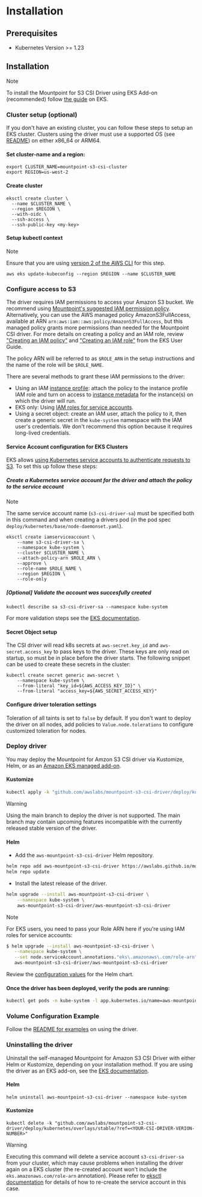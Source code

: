 # Installation

## Prerequisites

* Kubernetes Version >= 1.23

## Installation
> [!NOTE]
> To install the Mountpoint for S3 CSI Driver using EKS Add-on (recommended) follow [the guide](https://docs.aws.amazon.com/eks/latest/userguide/s3-csi.html) on EKS.

### Cluster setup (optional)
If you don't have an existing cluster, you can follow these steps to setup an EKS cluster. Clusters using the driver must use a supported OS (see [README](/README.md#distros-support-matrix)) on either x86_64 or ARM64.

#### Set cluster-name and a region:
```
export CLUSTER_NAME=mountpoint-s3-csi-cluster
export REGION=us-west-2
```

#### Create cluster

```
eksctl create cluster \
  --name $CLUSTER_NAME \
  --region $REGION \
  --with-oidc \
  --ssh-access \
  --ssh-public-key <my-key>
```

#### Setup kubectl context

> [!NOTE]
> Ensure that you are using [version 2 of the AWS CLI](https://docs.aws.amazon.com/cli/latest/userguide/getting-started-install.html) for this step.

```
aws eks update-kubeconfig --region $REGION --name $CLUSTER_NAME
```

### Configure access to S3

The driver requires IAM permissions to access your Amazon S3 bucket. We recommend using [Mountpoint's suggested IAM permission policy](https://github.com/awslabs/mountpoint-s3/blob/main/doc/CONFIGURATION.md#iam-permissions). Alternatively, you can use the AWS managed policy AmazonS3FullAccess, available at ARN `arn:aws:iam::aws:policy/AmazonS3FullAccess`, but this managed policy grants more permissions than needed for the Mountpoint CSI driver. For more details on creating a policy and an IAM role, review ["Creating an IAM policy"](https://docs.aws.amazon.com/eks/latest/userguide/s3-csi.html#s3-create-iam-policy) and ["Creating an IAM role"](https://docs.aws.amazon.com/eks/latest/userguide/s3-csi.html#s3-create-iam-role) from the EKS User Guide.

The policy ARN will be referred to as `$ROLE_ARN` in the setup instructions and the name of the role will be `$ROLE_NAME`.

There are several methods to grant these IAM permissions to the driver:

- Using an IAM [instance profile](https://docs.aws.amazon.com/IAM/latest/UserGuide/id_roles_use_switch-role-ec2_instance-profiles.html): attach the policy to the instance profile IAM role and turn on access to [instance metadata](https://docs.aws.amazon.com/AWSEC2/latest/UserGuide/ec2-instance-metadata.html) for the instance(s) on which the driver will run.
- EKS only: Using [IAM roles for service accounts](https://docs.aws.amazon.com/eks/latest/userguide/iam-roles-for-service-accounts.html).
- Using a secret object: create an IAM user, attach the policy to it, then create a generic secret in the `kube-system` namespace with the IAM user's credentials. We don't recommend this option because it requires long-lived credentials.

#### Service Account configuration for EKS Clusters

EKS allows [using Kubernetes service accounts to authenticate requests to S3](https://docs.aws.amazon.com/eks/latest/userguide/iam-roles-for-service-accounts.html). To set this up follow these steps:

##### Create a Kubernetes service account for the driver and attach the policy to the service account

> [!NOTE]
> The same service account name (`s3-csi-driver-sa`) must be specified both in this command and when creating a drivers pod (in the pod spec `deploy/kubernetes/base/node-daemonset.yaml`).

```
eksctl create iamserviceaccount \
    --name s3-csi-driver-sa \
    --namespace kube-system \
    --cluster $CLUSTER_NAME \
    --attach-policy-arn $ROLE_ARN \
    --approve \
    --role-name $ROLE_NAME \
    --region $REGION \
    --role-only
```
##### [Optional] Validate the account was succesfully created
```
kubectl describe sa s3-csi-driver-sa --namespace kube-system
```

For more validation steps see the [EKS documentation](https://docs.aws.amazon.com/eks/latest/userguide/associate-service-account-role.html).

#### Secret Object setup

The CSI driver will read k8s secrets at `aws-secret.key_id` and `aws-secret.access_key` to pass keys to the driver. These keys are only read on startup, so must be in place before the driver starts. The following snippet can be used to create these secrets in the cluster:

```
kubectl create secret generic aws-secret \
    --namespace kube-system \
    --from-literal "key_id=${AWS_ACCESS_KEY_ID}" \
    --from-literal "access_key=${AWS_SECRET_ACCESS_KEY}"
```

#### Configure driver toleration settings
Toleration of all taints is set to `false` by default. If you don't want to deploy the driver on all nodes, add policies to `Value.node.tolerations` to configure customized toleration for nodes.

### Deploy driver
You may deploy the Mountpoint for Amzon S3 CSI driver via Kustomize, Helm, or as an [Amazon EKS managed add-on](https://docs.aws.amazon.com/eks/latest/userguide/eks-add-ons.html#workloads-add-ons-available-eks).

#### Kustomize
```sh
kubectl apply -k "github.com/awslabs/mountpoint-s3-csi-driver/deploy/kubernetes/overlays/stable/"
```
> [!WARNING]
> Using the main branch to deploy the driver is not supported. The main branch may contain upcoming features incompatible with the currently released stable version of the driver.

#### Helm
- Add the `aws-mountpoint-s3-csi-driver` Helm repository.
```sh
helm repo add aws-mountpoint-s3-csi-driver https://awslabs.github.io/mountpoint-s3-csi-driver
helm repo update
```

- Install the latest release of the driver.
```sh
helm upgrade --install aws-mountpoint-s3-csi-driver \
    --namespace kube-system \
    aws-mountpoint-s3-csi-driver/aws-mountpoint-s3-csi-driver
```

> [!NOTE]
> For EKS users, you need to pass your Role ARN here if you're using IAM roles for service accounts:
> 
> ```bash
> $ helm upgrade --install aws-mountpoint-s3-csi-driver \
>    --namespace kube-system \
>    --set node.serviceAccount.annotations."eks\.amazonaws\.com/role-arn"="arn:aws:iam::account:role/csi-driver-role-name" \
>    aws-mountpoint-s3-csi-driver/aws-mountpoint-s3-csi-driver 
> ```

Review the [configuration values](https://github.com/awslabs/mountpoint-s3-csi-driver/blob/main/charts/aws-mountpoint-s3-csi-driver/values.yaml) for the Helm chart.

#### Once the driver has been deployed, verify the pods are running:
```sh
kubectl get pods -n kube-system -l app.kubernetes.io/name=aws-mountpoint-s3-csi-driver
```

### Volume Configuration Example
Follow the [README for examples](https://github.com/awslabs/mountpoint-s3-csi-driver/tree/main/examples/kubernetes/static_provisioning) on using the driver.

### Uninstalling the driver

Uninstall the self-managed Mountpoint for Amazon S3 CSI Driver with either Helm or Kustomize, depending on your installation method. If you are using the driver as an EKS add-on, see the [EKS documentation](https://docs.aws.amazon.com/eks/latest/userguide/managing-add-ons.html).

#### Helm

```
helm uninstall aws-mountpoint-s3-csi-driver --namespace kube-system
```

#### Kustomize

```
kubectl delete -k "github.com/awslabs/mountpoint-s3-csi-driver/deploy/kubernetes/overlays/stable/?ref=<YOUR-CSI-DRIVER-VERION-NUMBER>"
```

> [!WARNING]
> Executing this command will delete a service account `s3-csi-driver-sa` from your cluster, which may cause problems when installing the driver again on a EKS cluster (the re-created account won't include the `eks.amazonaws.com/role-arn` annotation). Please refer to [eksctl documentation](https://eksctl.io/usage/iamserviceaccounts/) for details of how to re-create the service account in this case.
